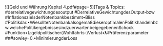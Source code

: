 
![[Geld und Währung Kapitel 4.pdf#page=5]]Tags & Topics:
   #derrelativegewichtungdesoutput
   #DerrelativeGewichtungdesOutput-bzw
   #InflationszielsderNotenbankbestimmt•Bliss
   #Politikdar.•WiesollteNotenbankalsogemäßdieseroptimalenPolitikhandelnbzw.welchePolitikergebnissesindzuerwartenbeigegebenenSchock
   #Funktion•𝐋:geldpolitischer(Wohlfahrts-)Verlust•𝛌:Präferenzparameter
   #π#sowiey=0.•MinimierungderLoss
